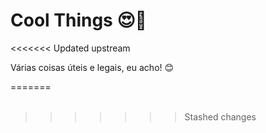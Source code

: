 # Cool Things 😍🫶
<<<<<<< Updated upstream

Várias coisas úteis e legais, eu acho! 😊



=======
<br>
<br>
>>>>>>> Stashed changes


